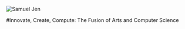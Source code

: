![Samuel Jen](https://github.com/SSSam/SSSam/assets/72668861/e63cfe7b-84e4-4b56-9ba9-d6bda6a8c726)

#Innovate, Create, Compute: The Fusion of Arts and Computer Science  



<!--
**SSSam/SSSam** is a ✨ _special_ ✨ repository because its `README.md` (this file) appears on your GitHub profile.

Here are some ideas to get you started:

- 🔭 I’m currently working on ...
- 🌱 I’m currently learning ...
- 👯 I’m looking to collaborate on ...
- 🤔 I’m looking for help with ...
- 💬 Ask me about ...
- 📫 How to reach me: ...
- 😄 Pronouns: ...
- ⚡ Fun fact: ...
-->
